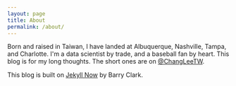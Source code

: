 ```yaml
---
layout: page
title: About
permalink: /about/
---
```


Born and raised in Taiwan, I have landed at Albuquerque, Nashville, Tampa, and Charlotte. I'm a data scientist by trade, and a baseball fan by heart. This blog is for my long thoughts. The short ones are on [@ChangLeeTW](https://twitter.com/ChangLeeTW).

This blog is built on [Jekyll Now](https://github.com/barryclark/jekyll-now) by Barry Clark.
